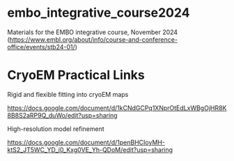 # embo_integrative_course2024
Materials for the EMBO integrative course, November 2024 (https://www.embl.org/about/info/course-and-conference-office/events/stb24-01/)

# CryoEM Practical Links
Rigid and flexible fitting into cryoEM maps

https://docs.google.com/document/d/1kCNdGCPq1XNprOtEdLxWBgOjHR8K8B8S2aRP9Q_duWo/edit?usp=sharing

High-resolution model refinement

https://docs.google.com/document/d/1penBHCIoyMH-ktS2_JT5WC_YD_i0_Kxg0VE_Yh-QDoM/edit?usp=sharing
